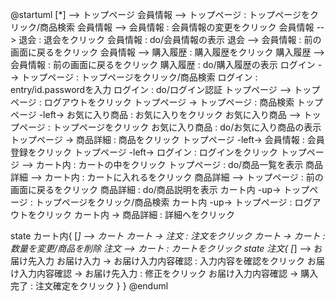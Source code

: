 @startuml
[*] --> トップページ
会員情報 --> トップページ : トップページをクリック/商品検索
会員情報 --> 会員情報 : 会員情報の変更をクリック
会員情報 --> 退会 : 退会をクリック
会員情報 : do/会員情報の表示
退会 --> 会員情報 : 前の画面に戻るをクリック
会員情報 --> 購入履歴 : 購入履歴をクリック
購入履歴 --> 会員情報 : 前の画面に戻るをクリック
購入履歴 : do/購入履歴の表示
ログイン --> トップページ : トップページをクリック/商品検索
ログイン : entry/id.passwordを入力
ログイン : do/ログイン認証
トップページ --> トップページ : ログアウトをクリック
トップページ -> トップページ : 商品検索
トップページ -left-> お気に入り商品 : お気に入りをクリック
お気に入り商品 --> トップページ : トップページをクリック
お気に入り商品 : do/お気に入り商品の表示
トップページ -> 商品詳細 : 商品をクリック
トップページ -left-> 会員情報 : 会員登録をクリック
トップページ -left-> ログイン : ログインをクリック
トップページ --> カート内 : カートの中をクリック
トップページ : do/商品一覧を表示
商品詳細 --> カート内 : カートに入れるをクリック
商品詳細 --> トップページ : 前の画面に戻るをクリック
商品詳細 : do/商品説明を表示
カート内 -up-> トップページ : トップページをクリック/商品検索
カート内 -up-> トップページ : ログアウトをクリック
カート内 -> 商品詳細 : 詳細へをクリック

state カート内{
[*] --> カート
カート -> 注文 : 注文をクリック
カート -> カート : 数量を変更/商品を削除
注文 --> カート : カートをクリック
state 注文{
[*] --> お届け先入力
お届け入力 -> お届け入力内容確認 : 入力内容を確認をクリック
お届け入力内容確認 -> お届け先入力 : 修正をクリック
お届け入力内容確認 -> 購入完了 : 注文確定をクリック
}
}
@enduml
